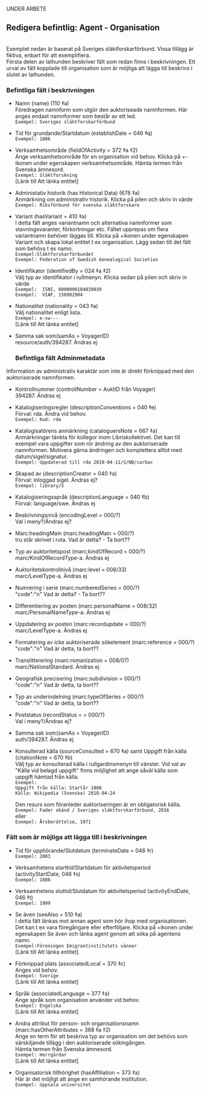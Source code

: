 
UNDER ARBETE

## Redigera befintlig: Agent - Organisation
<br/>Exemplet nedan är baserat på Sveriges släktforskarförbund. Vissa tillägg är fiktiva, enbart för att exemplifiera.
<br/>Första delen av lathunden beskriver fält som redan finns i beskrivningen. Ett urval av fält kopplade till organisation som är möjliga att lägga till beskrivs i slutet av lathunden. 

### Befintliga fält i beskrivningen

* Namn (name) (110 ‡a)
  <br/>Föredragen namnform som utgör den auktoriseade namnformen. Här anges endast namnformer som består av ett led.
  <br/>```Exempel: Sveriges släktforskarförbund```
  
* Tid för grundande/Startdatum (establishDate = 046 ‡q)
  <br/>```Exempel: 1886```
  
* Verksamhetsområde (fieldOfActivity = 372 ‡a ‡2)
  <br/>Ange verksamhetsområde för en organisation vid behov. Klicka på +-ikonen under egenskapen verksamhetsområde. Hämta termen från Svenska ämnesord.
  <br/>```Exempel: Släktforskning```
  <br/>[Länk till Att länka entitet]
    
* Administativ historik (has Historical Data) (678 ‡a)
  <br/>Anmärkning om administrativ historik. Klicka på pilen och skriv in värde
  <br/>```Exempel: Riksförbund för svenska släktforskare```    
  
* Variant (hasVariant = 410 ‡a)
  <br/>I detta fält anges variantnamn och alternativa namnformer som stavningsvaranter, förkortningar etc. Fältet upprepas om flera variantnamn behöver läggas till. Klicka på +ikonen under egenskapen Variant och skapa lokal entitet t ex organisation. Lägg sedan till det fält som behövs t ex namn.
  <br/>```Exempel:Släktforskarförbundet```
  <br/>```Exempel: Federation of Swedish Genealogical Societies```
  
* Identifikator (identifiedBy = 024 ‡a ‡2)
  <br/>Välj typ av identifikator i rullmenyn. Klicka sedan på pilen och skriv in värde 
  <br/>```Exempel:  ISNI, 0000000104839039```
  <br/>```Exempel:  VIAF, 156982904```
  
* Nationalitet (nationality = 043 ‡a)
  <br/>Välj nationalitet enligt lista. 
  <br/>```Exempel: e-sw---```
  <br/>[Länk till Att länka entitet]
  
* Samma sak som(samAs = VoyagerID)
  <br/>resource/auth/394287. Ändras ej
  
  ### Befintliga fält Adminmetadata

Information av administrativ karaktär som inte är direkt förknippad med den auktoriserade namnformen.

* Kontrollnummer (controllNumber = AuktID från Voyager)  
  394287. Ändras ej
      
* Katalogiseringsregler (descriptionConventions = 040 ‡e)
 <br/>Förval: rda. Ändra vid behov.
 <br/>```Exempel: Kod: rda```
 
 * Katalogisatörens anmärkning (cataloguersNote = 667 ‡a)
  <br/>Anmärkningar tänkta för kollegor inom Libriskollektivet. Det kan till exempel vara uppgifter som rör ändring av den auktoriserade namnformen. Motivera gärna ändringen och komplettera alltid med datum/sigel/signatur.
  <br/>```Exempel: Uppdaterad till rda 2018-04-11/S/NB/carbac```

 * Skapad av (descriptionCreator = 040 ‡a)
 <br/>Förval: inloggad sigel. Ändras ej?
 <br/>```Exempel: library/S```
  
* Katalogiseringsspråk (descriptionLanguage = 040 ‡b)
 <br/>Förval: language/swe. Ändras ej
  
* Beskrivningsnivå (encodingLevel = 000/?)
 <br/>Val i meny?/Ändras ej?
 
* Marc:headingMain (marc:headingMain = 000/?)
 <br/>tru står skrivet i ruta.                  Vad är detta? - Ta bort??
 
* Typ av auktoritetspost (marc:kindOfRecord = 000/?)
 <br/>marc/KindOfRecordType-a. Ändras ej
 
* Auktoritetskontrollnivå (marc:level = 008/33)
  <br/>marc/LevelType-a. Ändras ej

* Numrering i serie (marc:numberedSeries = 000/?)
 <br/>"code":"n"                                Vad är detta? - Ta bort??  
     
* Differentiering av posten (marc:personalName = 008/32)
  <br/>marc/PersonalNameType-a. Ändras ej
  
* Uppdatering av posten (marc:recordupdate = 000/?)
  <br/>marc/LevelType-a. Ändras ej
  
* Formatering av icke auktoriserade sökelement (marc:reference = 000/?)
 <br/>"code":"n"                                Vad är detta, ta bort??  

* Translitterering (marc:romanization = 008/07)
 <br/>marc/NationalStandard. Ändras ej
 
* Geografisk precisering (marc:subdivision = 000/?)
 <br/>"code":"n"                                Vad är detta, ta bort??  

* Typ av underindelning (marc:typeOfSeries = 000/?)
 <br/>"code":"n"                                Vad är detta, ta bort??  

* Poststatus (recordStatus = = 000/?)
  <br/>Val i meny?/Ändras ej?
  
* Samma sak som(samAs = VoyagerID) 
  <br/>auth/394287. Ändras ej

* Konsulterad källa (sourceConsulted = 670 ‡a) samt Uppgift från källa (citationNote = 670 ‡b)
  <br/>Välj typ av konsulterad källa i rullgardinsmenyn till vänster. Vid val av "Källa vid belagd uppgift" finns möjlighet att ange såväl källa som uppgift hämtad från källa.
   <br/>```Exempel:```
   <br/>```Uppgift från källa: Startår 1886```
   <br/>```Källa: Wikipedia (Svenska) 2018-04-24```
  
  Den resurs som föranleder auktoriseringen är en obligatorisk källa.
  <br/>```Exempel: Fader okänd / Sveriges släktforskarförbund, 2016```
  <br/>eller
  <br/>```Exempel: Årsberättelse, 1971```


### Fält som är möjliga att lägga till i beskrivningen

* Tid för upphörande/Slutdatum (terminateDate = 046 ‡r)
  <br/>```Exempel: 2003```

* Verksamhetens starttid/Startdatum för aktivitetsperiod (activityStartDate, 046 ‡s)
  <br/>```Exempel: 1886```
    
* Verksamhetens sluttid/Slutdatum för aktivitetsperiod (activityEndDate, 046 ‡t)
  <br/>```Exempel: 1999``` 
  
* Se även (seeAlso = 510 ‡a)
  <br/>I detta fält länkas mot annan agent som hör ihop med organisationen. Det kan t ex vara föregångare eller efterföljare. Klicka på +ikonen under egenskapen Se även och länka agent genom att söka på agentens namn.
  <br/>```Exempel:Föreningen Emigrantinstitutets vänner```
  <br/>[Länk till Att länka entitet]

* Förknippad plats (associatedLocal = 370 ‡c)
  <br/>Anges vid behov.
  <br/>```Exempel: Sverige```
   <br/>[Länk till Att länka entitet]
 
* Språk (associatedLanguage = 377 ‡a)
  <br/>Ange språk som organisation använder vid behov.
  <br/>```Exempel: Engelska```
   <br/>[Länk till Att länka entitet]
  
* Andra attribut för person- och organisationsnamn (marc:hasOtherAttributes = 368 ‡a ‡2)
  <br/>Ange en term för att beskriva typ av organisation om det behövs som särskiljande tillägg i den auktoriserade sökingången.
  <br/>Hämta termen från Svenska ämnesord.
  <br/>```Exempel: Herrgårdar```
   <br/>[Länk till Att länka entitet]
  
* Organisatorisk tillhörighet (hasAffiliation = 373 ‡a)
  <br/>Här är det möjligt att ange en samhörande institution.
  <br/>```Exempel: Uppsala universitet```    

 
